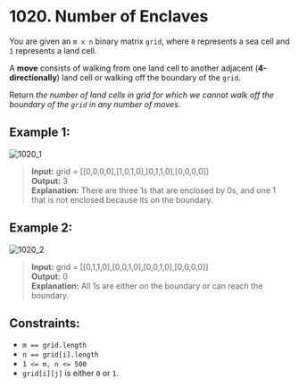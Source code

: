 # 1020. Number of Enclaves

You are given an `m x n` binary matrix `grid`, where `0` represents a sea cell and `1` represents a land cell.

A **move** consists of walking from one land cell to another adjacent (**4-directionally**) land cell or walking off the boundary of the `grid`.

Return *the number of land cells in grid for which we cannot walk off the boundary of the `grid` in any number of moves*.

## Example 1:
![1020_1](https://assets.leetcode.com/uploads/2021/02/18/enclaves1.jpg)
> **Input:** grid = [[0,0,0,0],[1,0,1,0],[0,1,1,0],[0,0,0,0]]  
> **Output:** 3  
> **Explanation:** There are three 1s that are enclosed by 0s, and one 1 that is not enclosed because its on the boundary.

## Example 2:
![1020_2](https://assets.leetcode.com/uploads/2021/02/18/enclaves2.jpg)
> **Input:** grid = [[0,1,1,0],[0,0,1,0],[0,0,1,0],[0,0,0,0]]  
> **Output:** 0  
> **Explanation:** All 1s are either on the boundary or can reach the boundary.


## Constraints:
* `m == grid.length`
* `n == grid[i].length`
* `1 <= m, n <= 500`
* `grid[i][j]` is either `0` or `1`.